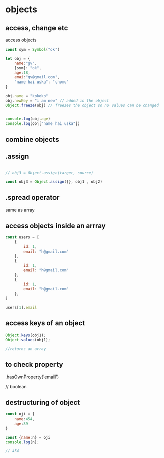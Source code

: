 # objects 

## access, change etc
access objects

```js
const sym = Symbol("ok")

let obj = {
    name:"gv",
    [sym]: "ok",
    age:18,
    emai:"gv@gmail.com",
    "name hai uska": "chomu"
}

obj.name = "kokoko"
obj.newKey = "i am new" // added in the object
Object.freeze(obj) // freezes the object so no values can be changed 


console.log(obj.age)
console.log(obj["name hai uska"])
```

## combine objects 

## .assign

```js

// obj3 = Object.assign(target, source)

const obj3 = Object.assign({}, obj1 , obj2)
```

## .spread operator 

same as array

## access objects inside an arrray 

```js
const users = [
    {
        id: 1,
        email: "h@gmail.com"
    },
    {
        id: 1,
        email: "h@gmail.com"
    },
    {
        id: 1,
        email: "h@gmail.com"
    },
]

users[1].email
```

## access keys of an object 

```js
Object.keys(obj1);
Object.values(obj1);

//returns an array
```

## to check property 

.hasOwnProperty('email')

// boolean

## destructuring of object 

```js
const oji = {
    name:454,
    age:89
}

const {name:n} = oji
console.log(n);

// 454
```
